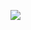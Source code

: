   <a target="_blank"><img src="https://mir-s3-cdn-cf.behance.net/project_modules/fs/3020de142914517.627080a5767d7.png" target="_blank"></a>